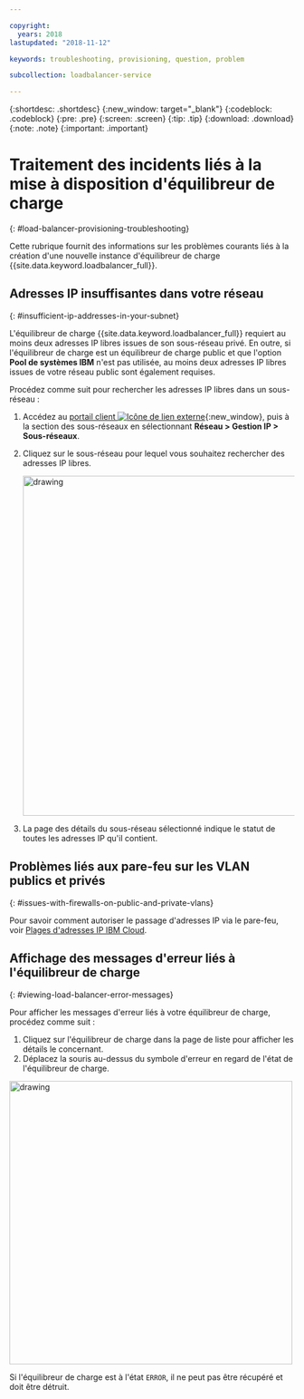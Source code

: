 ```yaml
---

copyright:
  years: 2018
lastupdated: "2018-11-12"

keywords: troubleshooting, provisioning, question, problem

subcollection: loadbalancer-service

---
```


{:shortdesc: .shortdesc}
{:new_window: target="_blank"}
{:codeblock: .codeblock}
{:pre: .pre}
{:screen: .screen}
{:tip: .tip}
{:download: .download}
{:note: .note}
{:important: .important}

# Traitement des incidents liés à la mise à disposition d'équilibreur de charge
{: #load-balancer-provisioning-troubleshooting}

Cette rubrique fournit des informations sur les problèmes courants liés à la création d'une nouvelle instance d'équilibreur de charge {{site.data.keyword.loadbalancer_full}}.

## Adresses IP insuffisantes dans votre réseau
{: #insufficient-ip-addresses-in-your-subnet}

L'équilibreur de charge {{site.data.keyword.loadbalancer_full}} requiert au moins deux adresses IP libres issues de son sous-réseau privé. En outre, si l'équilibreur de charge est un équilibreur de charge public et que l'option **Pool de systèmes IBM** n'est pas utilisée, au moins deux adresses IP libres issues de votre réseau public sont également requises.

Procédez comme suit pour rechercher les adresses IP libres dans un sous-réseau :

1. Accédez au [portail client ![Icône de lien externe](../../icons/launch-glyph.svg "Icône de lien externe")](https://control.softlayer.com){:new_window}, puis à la section des sous-réseaux en sélectionnant **Réseau > Gestion IP > Sous-réseaux**.

2. Cliquez sur le sous-réseau pour lequel vous souhaitez rechercher des adresses IP libres.

	<img src="images/subnet_list.png" alt="drawing" style="width: 600px;"/>

3. La page des détails du sous-réseau sélectionné indique le statut de toutes les adresses IP qu'il contient.

## Problèmes liés aux pare-feu sur les VLAN publics et privés
{: #issues-with-firewalls-on-public-and-private-vlans}

Pour savoir comment autoriser le passage d'adresses IP via le pare-feu, voir [Plages d'adresses IP IBM Cloud](/docs/infrastructure/hardware-firewall-dedicated?topic=hardware-firewall-dedicated-ibm-cloud-ip-ranges#ibm-cloud-ip-ranges).

## Affichage des messages d'erreur liés à l'équilibreur de charge
{: #viewing-load-balancer-error-messages}

Pour afficher les messages d'erreur liés à votre équilibreur de charge, procédez comme suit :

1. Cliquez sur l'équilibreur de charge dans la page de liste pour afficher les détails le concernant.
2. Déplacez la souris au-dessus du symbole d'erreur en regard de l'état de l'équilibreur de charge.

<img src="images/lbaas_error_message.png" alt="drawing" style="width: 500px;"/>

Si l'équilibreur de charge est à l'état `ERROR`, il ne peut pas être récupéré et doit être détruit.
